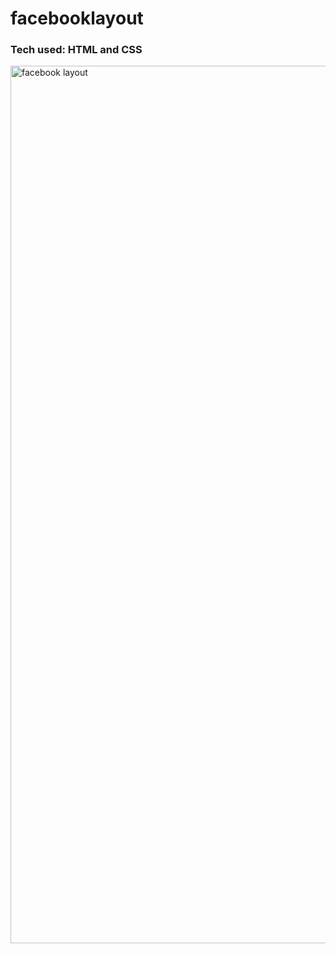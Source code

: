 # facebooklayout


<h3> Tech used: HTML and CSS</h3>
 <img width="1404" alt="facebook layout" src="https://github.com/DannyGarciaDEV/facebooklayout/assets/126508117/84914d3f-f099-468c-bbd9-9d17ae276579">
